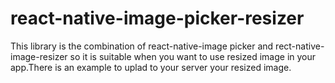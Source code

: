 # react-native-image-picker-resizer

 This library is the combination of react-native-image picker and rect-native-image-resizer so it is suitable when you want to use resized image in your app.There is an example to uplad to your server your resized image.
